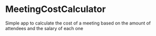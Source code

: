 # MeetingCostCalculator
Simple app to calculate the cost of a meeting based on the amount of attendees and the salary of each one
